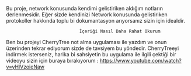 Bu proje, network konusunda kendimi gelistiriken aldığım notların derlenmesidir.
Eğer sizde kendinizi Network konusunda gelistiriken protokoller hakkında toplu bi dokumantasyon arıyorsanız sizin için idealdir.

                                İçeriği Nasıl Daha Rahat Okurum
Ben bu projeyi CherryTree not alma uygulaması ile yazdım ve onun üzerinden tekrar ediyorum sizde de tavsiyem bu yöndedir.
CherryTreeyi indirmek isterseniz, harika bi sahsiyetin bu uygulama ile ilgili çektiği bir videoyu sizin için buraya bırakıyorum : https://www.youtube.com/watch?v=yHlVzoieNaw 
